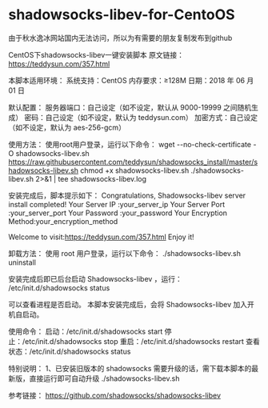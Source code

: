 # shadowsocks-libev-for-CentoOS
由于秋水逸冰网站国内无法访问，所以为有需要的朋友复制发布到github
 
 
CentOS下shadowsocks-libev一键安装脚本
原文链接：https://teddysun.com/357.html
 
 
本脚本适用环境：
系统支持：CentOS
内存要求：≥128M
日期：2018 年 06 月 01 日
 
 
默认配置：
服务器端口：自己设定（如不设定，默认从 9000-19999 之间随机生成）
密码：自己设定（如不设定，默认为 teddysun.com）
加密方式：自己设定（如不设定，默认为 aes-256-gcm）


使用方法：
使用root用户登录，运行以下命令：
wget --no-check-certificate -O shadowsocks-libev.sh https://raw.githubusercontent.com/teddysun/shadowsocks_install/master/shadowsocks-libev.sh
chmod +x shadowsocks-libev.sh
./shadowsocks-libev.sh 2>&1 | tee shadowsocks-libev.log


安装完成后，脚本提示如下：
Congratulations, Shadowsocks-libev server install completed!
Your Server IP        :your_server_ip
Your Server Port      :your_server_port
Your Password         :your_password
Your Encryption Method:your_encryption_method

Welcome to visit:https://teddysun.com/357.html
Enjoy it!


卸载方法：
使用 root 用户登录，运行以下命令：
./shadowsocks-libev.sh uninstall


安装完成后即已后台启动 Shadowsocks-libev ，运行：
/etc/init.d/shadowsocks status

可以查看进程是否启动。
本脚本安装完成后，会将 Shadowsocks-libev 加入开机自启动。


使用命令：
启动：/etc/init.d/shadowsocks start
停止：/etc/init.d/shadowsocks stop
重启：/etc/init.d/shadowsocks restart
查看状态：/etc/init.d/shadowsocks status


特别说明：
1、已安装旧版本的 shadowsocks 需要升级的话，需下载本脚本的最新版，直接运行即可自动升级
./shadowsocks-libev.sh


参考链接：
https://github.com/shadowsocks/shadowsocks-libev
